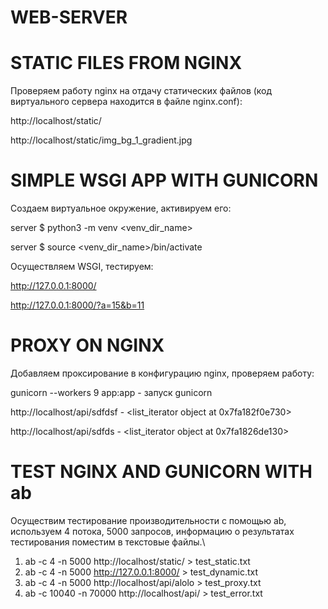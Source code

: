 # WEB-SERVER

# STATIC FILES FROM NGINX

 Проверяем работу nginx на отдачу статических файлов (код виртуального сервера находится в файле nginx.conf):
 
 http://localhost/static/ 
 
 http://localhost/static/img_bg_1_gradient.jpg
 
 # SIMPLE WSGI APP WITH GUNICORN
 
Создаем виртуальное окружение, активируем его:
 
server $ python3 -m venv <venv_dir_name>

server $ source <venv_dir_name>/bin/activate

Осуществляем WSGI, тестируем:

http://127.0.0.1:8000/

http://127.0.0.1:8000/?a=15&b=11

# PROXY ON NGINX 

Добавляем проксирование в конфигурацию nginx, проверяем работу:

gunicorn --workers 9 app:app - запуск gunicorn

http://localhost/api/sdfdsf - <list_iterator object at 0x7fa182f0e730>

http://localhost/api/sdfds - <list_iterator object at 0x7fa1826de130>

# TEST NGINX AND GUNICORN WITH ab

Осуществим тестирование производительности с помощью ab, используем 4 потока, 5000 запросов, информацию о результатах тестирования поместим в текстовые файлы.\
1) ab -c 4 -n 5000 http://localhost/static/ > test_static.txt
2) ab -c 4 -n 5000 http://127.0.0.1:8000/ > test_dynamic.txt
3) ab -c 4 -n 5000 http://localhost/api/alolo > test_proxy.txt
4) ab -c 10040 -n 70000 http://localhost/api/ > test_error.txt
